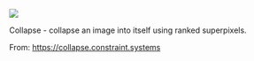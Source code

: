 ![](https://db-feed.s3.amazonaws.com/legacy/collapse-1584833147307.gif)

Collapse - collapse an image into itself using ranked superpixels.

From: https://collapse.constraint.systems